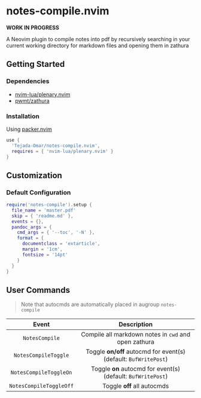 # notes-compile.nvim

**WORK IN PROGRESS**

A Neovim plugin to compile notes into pdf by recursively searching in your
current working directory for markdown files and opening them in zathura

## Getting Started

### Dependencies

- [nvim-lua/plenary.nvim](https://github.com/nvim-lua/plenary.nvim)
- [pwmt/zathura](https://pwmt.org/projects/zathura/)

### Installation

Using [packer.nvim](https://github.com/wbthomason/packer.nvim)

```lua
use {
  'Tejada-Omar/notes-compile.nvim',
  requires = { 'nvim-lua/plenary.nvim' }
}
```

## Customization

### Default Configuration

```lua
require('notes-compile').setup {
  file_name = 'master.pdf'
  skip = { 'readme.md' },
  events = {},
  pandoc_args = {
    cmd_args = { '--toc', '-N' },
    format = {
      documentclass = 'extarticle',
      margin = '1cm',
      fontsize = '14pt'
    }
  }
}
```

## User Commands

> Note that autocmds are automatically placed in augroup `notes-compile`


|          Event          |                            Description                            |
|:-----------------------:|:-----------------------------------------------------------------:|
|     `NotesCompile`      |       Compile all markdown notes in `cwd` and open zathura        |
|  `NotesCompileToggle`   | Toggle **on/off** autocmd for event(s) (default: `BufWritePost`)  |
| `NotesCompileToggleOn`  | Toggle **on** autocmd for event(s) (default: `BufWritePost`)      |
| `NotesCompileToggleOff` | Toggle **off** all autocmds                                       |
